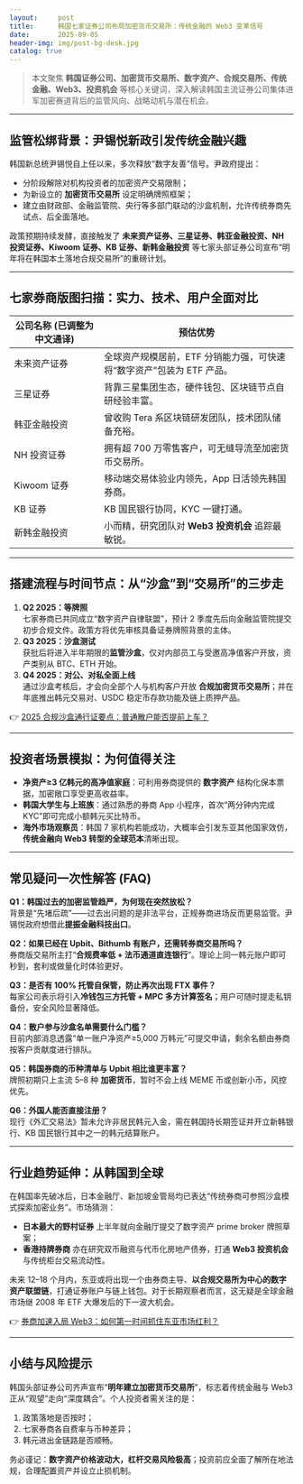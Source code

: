 ```yaml
---
layout:     post
title:      韩国七家证券公司布局加密货币交易所：传统金融的 Web3 变革信号
date:       2025-09-05
header-img: img/post-bg-desk.jpg
catalog: true
---
```


> 本文聚焦 **韩国证券公司、加密货币交易所、数字资产、合规交易所、传统金融、Web3、投资机会** 等核心关键词，深入解读韩国主流证券公司集体进军加密赛道背后的监管风向、战略动机与潜在机会。

---

## 监管松绑背景：尹锡悦新政引发传统金融兴趣

韩国新总统尹锡悦自上任以来，多次释放“数字友善”信号。尹政府提出：

- 分阶段解除对机构投资者的加密资产交易限制；
- 为新设立的 **加密货币交易所** 设定明确牌照框架；
- 建立由财政部、金融监管院、央行等多部门联动的沙盒机制，允许传统券商先试点、后全面落地。

政策预期持续发酵，直接触发了 **未来资产证券、三星证券、韩亚金融投资、NH 投资证券、Kiwoom 证券、KB 证券、新韩金融投资** 等七家头部证券公司宣布“明年将在韩国本土落地合规交易所”的重磅计划。

---

## 七家券商版图扫描：实力、技术、用户全面对比

| **公司名称** (已调整为中文通译) | **预估优势** |
|---|---|
未来资产证券| 全球资产规模居前，ETF 分销能力强，可快速将“数字资产”包装为 ETF 产品。
三星证券| 背靠三星集团生态，硬件钱包、区块链节点自研经验丰富。
韩亚金融投资| 曾收购 Tera 系区块链研发团队，技术团队储备充裕。
NH 投资证券| 拥有超 700 万零售客户，可无缝导流至加密货币交易所。
Kiwoom 证券| 移动端交易体验业内领先，App 日活领先韩国券商。
KB 证券| KB 国民银行协同，KYC 一键打通。
新韩金融投资| 小而精，研究团队对 **Web3 投资机会** 追踪最敏锐。

---

## 搭建流程与时间节点：从“沙盒”到“交易所”的三步走

1. **Q2 2025：等牌照**  
   七家券商已共同成立“数字资产自律联盟”，预计 2 季度先后向金融监管院提交初步合规文件。政策方将优先审核具备证券牌照背景的主体。  
2. **Q3 2025：沙盒测试**  
   获批后将进入半年期限的**监管沙盒**，仅对内部员工与受邀高净值客户开放，资产类别从 BTC、ETH 开始。  
3. **Q4 2025：对公、对私全面上线**  
   通过沙盒考核后，才会向全部个人与机构客户开放 **合规加密货币交易所**；并在年底推出韩元交易对、USDC 稳定币存款功能及链上质押产品。

👉 [2025 合规沙盒通行证要点：普通散户能否提前上车？](https://okxdog.com/)

---

## 投资者场景模拟：为何值得关注

- **净资产≥3 亿韩元的高净值家庭**：可利用券商提供的 **数字资产** 结构化保本票据，加密敞口享受更高收益率。  
- **韩国大学生与上班族**：通过熟悉的券商 App 小程序，首次“两分钟内完成 KYC”即可完成小额韩元买比特币。  
- **海外市场观察员**：韩国 7 家机构若能成功，大概率会引发东亚其他国家效仿，**传统金融向 Web3 转型的全球范本**清晰出现。

---

## 常见疑问一次性解答 (FAQ)

**Q1：韩国过去的加密监管趋严，为何现在突然放松？**  
背景是“先堵后疏”——过去出问题的是非法平台，正规券商进场反而更易监管。尹锡悦政府想借此**提振金融科技出口**。

**Q2：如果已经在 Upbit、Bithumb 有账户，还需转券商交易所吗？**  
券商版交易所主打“**合规费率低 + 法币通道直连银行**”。理论上同一韩元账户即可秒到，套利或做量化时体验更好。

**Q3：是否有 100% 托管自保管，防止再次出现 FTX 事件？**  
每家公司表示将引入**冷钱包三方托管 + MPC 多方计算签名**；用户可随时提走私钥备份，安全风险显著降低。

**Q4：散户参与沙盒名单需要什么门槛？**  
目前内部消息透露“单一账户净资产≥5,000 万韩元”可提交申请，剩余名额由券商按客户贡献度进行排队。

**Q5：韩国券商的币种清单与 Upbit 相比谁更丰富？**  
牌照初期只上主流 5–8 种 **加密货币**，暂时不会上线 MEME 币或创新小币，风控优先。

**Q6：外国人能否直接注册？**  
现行《外汇交易法》暂未允许非居民韩元入金，需在韩国持长期签证并开立新韩银行、KB 国民银行其中之一的韩元结算账户。

---

## 行业趋势延伸：从韩国到全球

在韩国率先破冰后，日本金融厅、新加坡金管局均已表达“传统券商可参照沙盒模式探索加密业务”。市场猜测：

- **日本最大的野村证券** 上半年就向金融厅提交了数字资产 prime broker 牌照草案；  
- **香港持牌券商** 亦在研究双币融资与代币化房地产债券，打通 **Web3 投资机会** 与传统柜台交易流动性。

未来 12–18 个月内，东亚或将出现一个由券商主导、**以合规交易所为中心的数字资产联盟链**，打通证券账户与链上钱包。对于长期观察者而言，这无疑是全球金融市场继 2008 年 ETF 大爆发后的下一波大机会。

👉 [券商加速入局 Web3：如何第一时间抓住东亚市场红利？](https://okxdog.com/)

---

## 小结与风险提示

韩国头部证券公司齐声宣布“**明年建立加密货币交易所**”，标志着传统金融与 Web3 正从“观望”走向“深度耦合”。个人投资者需关注的是：  
1. 政策落地是否按时；  
2. 七家券商各自费率与币种差异；  
3. 韩元进出金链路是否顺畅。  

务必谨记：**数字资产价格波动大，杠杆交易风险极高**；投资前应全面了解所在地法规，合理配置资产并设立止损机制。